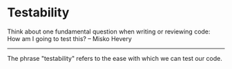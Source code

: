 # Testability

Think about one fundamental question when writing or reviewing code: How am I going to test this? – Misko Hevery

---

The phrase "testability" refers to the ease with which we can test our code.

